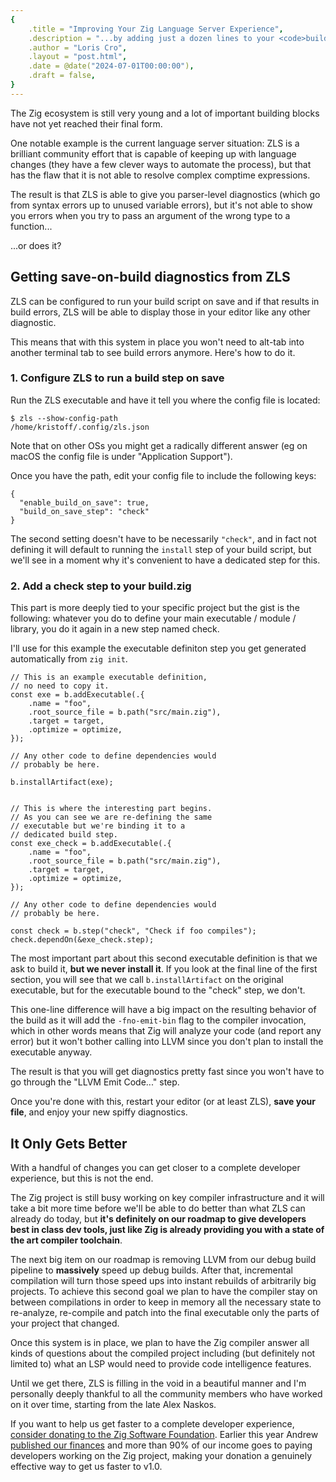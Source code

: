 ```yaml
---
{
    .title = "Improving Your Zig Language Server Experience",
    .description = "...by adding just a dozen lines to your <code>build.zig</code>",
    .author = "Loris Cro",
    .layout = "post.html",
    .date = @date("2024-07-01T00:00:00"),
    .draft = false,
}
---
```


The Zig ecosystem is still very young and a lot of important building blocks have not yet reached their final form. 

One notable example is the current language server situation: ZLS is a brilliant community effort that is capable of keeping up with language changes (they have a few clever ways to automate the process), but that has the flaw that it is not able to resolve complex comptime expressions.

The result is that ZLS is able to give you parser-level diagnostics (which go from syntax errors up to unused variable errors), but it's not able to show you errors when you try to pass an argument of the wrong type to a function...

...or does it?


## Getting save-on-build diagnostics from ZLS

ZLS can be configured to run your build script on save and if that results in build errors, ZLS will be able to display those in your editor like any other diagnostic.


This means that with this system in place you won't need to alt-tab into another terminal tab to see build errors anymore. Here's how to do it.

### 1. Configure ZLS to run a build step on save

Run the ZLS executable and have it tell you where the config file is located:

```
$ zls --show-config-path
/home/kristoff/.config/zls.json
```

Note that on other OSs you might get a radically different answer (eg on macOS the config file is under "Application Support").

Once you have the path, edit your config file to include the following keys:

```zig
{
  "enable_build_on_save": true,
  "build_on_save_step": "check"
}
```
The second setting doesn't have to be necessarily `"check"`, and in fact not defining it will default to running the `install` step of your build script, but we'll see in a moment why it's convenient to have a dedicated step for this.


### 2. Add a check step to your build.zig

This part is more deeply tied to your specific project but the gist is the following: whatever you do to define your main executable / module / library, you do it again in a new step named check.

I'll use for this example the executable definiton step you get generated automatically from `zig init`.

```zig
// This is an example executable definition, 
// no need to copy it.
const exe = b.addExecutable(.{
    .name = "foo",
    .root_source_file = b.path("src/main.zig"),
    .target = target,
    .optimize = optimize,
});

// Any other code to define dependencies would 
// probably be here.

b.installArtifact(exe);


// This is where the interesting part begins.
// As you can see we are re-defining the same
// executable but we're binding it to a 
// dedicated build step.
const exe_check = b.addExecutable(.{
    .name = "foo",
    .root_source_file = b.path("src/main.zig"),
    .target = target,
    .optimize = optimize,
});

// Any other code to define dependencies would 
// probably be here.

const check = b.step("check", "Check if foo compiles");
check.dependOn(&exe_check.step);
```

The most important part about this second executable definition is
that we ask to build it, **but we never install it**. If you look at
the final line of the first section, you will see that we call `b.installArtifact` on the original executable, but for the executable bound to the "check" step, we don't.

This one-line difference will have a big impact on the resulting behavior of the build as it will add the `-fno-emit-bin` flag to the compiler invocation, which in other words means that Zig will analyze your code (and report any error) but it won't bother calling into LLVM since you don't plan to install the executable anyway.

The result is that you will get diagnostics pretty fast since you won't have to go through the "LLVM Emit Code..." step.

Once you're done with this, restart your editor (or at least ZLS), **save your file**, and enjoy your new spiffy diagnostics.

## It Only Gets Better

With a handful of changes you can get closer to a complete developer experience, but this is not the end.

The Zig project is still busy working on key compiler infrastructure and it will take a bit more time before we'll be able to do better than what ZLS can already do today, but **it's definitely on our roadmap to give developers best in class dev tools, just like Zig is already providing you with a state of the art compiler toolchain**.

The next big item on our roadmap is removing LLVM from our debug build pipeline to **massively** speed up debug builds. After that, incremental compilation will turn those speed ups into instant rebuilds of arbitrarily big projects. To achieve this second goal we plan to have the compiler stay on between compilations in order to keep in memory all the necessary state to re-analyze, re-compile and patch into the final executable only the parts of your project that changed.

Once this system is in place, we plan to have the Zig compiler answer all kinds of questions about the compiled project including (but definitely not limited to) what an LSP would need to provide code intelligence features.

Until we get there, ZLS is filling in the void in a beautiful manner and I'm personally deeply thankful to all the community members who have worked on it over time, starting from the late Alex Naskos.

If you want to help us get faster to a complete developer experience, [consider donating to the Zig Software Foundation](https://ziglang.org/zsf/). Earlier this year Andrew [published our finances](https://ziglang.org/news/2024-financials/) and more than 90% of our income goes to paying developers working on the Zig project, making your donation a genuinely effective way to get us faster to v1.0.
